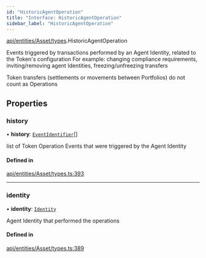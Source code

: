 ```yaml
---
id: "HistoricAgentOperation"
title: "Interface: HistoricAgentOperation"
sidebar_label: "HistoricAgentOperation"
---
```


[api/entities/Asset/types](../../../../../../modules/API/Entities/Asset/Types/Types.md).HistoricAgentOperation

Events triggered by transactions performed by an Agent Identity, related to the Token's configuration
  For example: changing compliance requirements, inviting/removing agent Identities, freezing/unfreezing transfers

Token transfers (settlements or movements between Portfolios) do not count as Operations

## Properties

### history

• **history**: [`EventIdentifier`](../../../../Client/Types/EventIdentifier/EventIdentifier.md)[]

list of Token Operation Events that were triggered by the Agent Identity

#### Defined in

[api/entities/Asset/types.ts:393](https://github.com/PolymeshAssociation/polymesh-sdk/blob/b55e63737/src/api/entities/Asset/types.ts#L393)

___

### identity

• **identity**: [`Identity`](../../../../../../classes/API/Entities/Identity/Identity.md)

Agent Identity that performed the operations

#### Defined in

[api/entities/Asset/types.ts:389](https://github.com/PolymeshAssociation/polymesh-sdk/blob/b55e63737/src/api/entities/Asset/types.ts#L389)
